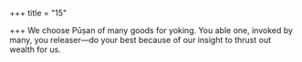 +++
title = "15"

+++
We choose Pūṣan of many goods for yoking.
You able one, invoked by many, you releaser—do your best because of  our insight to thrust out wealth for us.